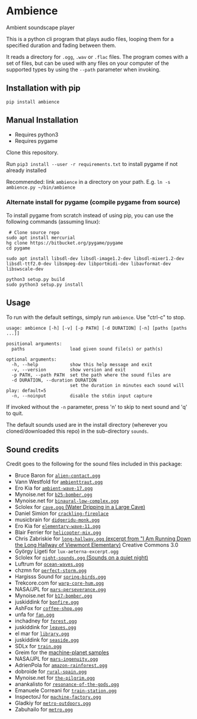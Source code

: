 # Ambience

Ambient soundscape player

This is a python cli program that plays audio files, looping them for a specified
duration and fading between them.

It reads a directory for `.ogg`, `.wav` or `.flac` files. The program comes
with a set of files, but can be used with any files on your computer of the
supported types by using the `--path` parameter when invoking.

## Installation with pip

```
pip install ambience
```

## Manual Installation

 - Requires python3
 - Requires pygame

Clone this repository.

Run `pip3 install --user -r requirements.txt` to install pygame if not already installed

Recommended: link `ambience` in a directory on your path. E.g. `ln -s ambience.py ~/bin/ambience`

### Alternate install for pygame (compile pygame from source)

To install pygame from scratch instead of using pip, you can use the following
commands (assuming linux):

```
 # Clone source repo
sudo apt install mercurial
hg clone https://bitbucket.org/pygame/pygame
cd pygame

sudo apt install libsdl-dev libsdl-image1.2-dev libsdl-mixer1.2-dev libsdl-ttf2.0-dev libsmpeg-dev libportmidi-dev libavformat-dev libswscale-dev

python3 setup.py build
sudo python3 setup.py install
```

## Usage

To run with the default settings, simply run `ambience`. Use "ctrl-c" to stop.

```
usage: ambience [-h] [-v] [-p PATH] [-d DURATION] [-n] [paths [paths ...]]

positional arguments:
  paths                 load given sound file(s) or path(s)

optional arguments:
  -h, --help            show this help message and exit
  -v, --version         show version and exit
  -p PATH, --path PATH  set the path where the sound files are
  -d DURATION, --duration DURATION
                        set the duration in minutes each sound will play: default=5
  -n, --noinput         disable the stdin input capture
```

If invoked without the `-n` parameter, press 'n' to skip to next sound and 'q'
to quit.

The default sounds used are in the install directory (wherever you
cloned/downloaded this repo) in the sub-directory `sounds`.

## Sound credits

Credit goes to the following for the sound files included in this package:

- Bruce Baron for [`alien-contact.ogg`](https://freesound.org/people/Sclolex/sounds/149131/)
- Vann Westfold for [`ambienttraut.ogg`](https://freesound.org/people/Vann%20Westfold/sounds/34308/)
- Ero Kia for [`ambient-wave-17.ogg`](https://freesound.org/people/deleted_user_2731495/sounds/395837/)
- Mynoise.net for [`b25-bomber.ogg`](https://mynoise.net/NoiseMachines/propellerNoiseGenerator.php?l=32353333252532141414&m=&d=0)
- Mynoise.net for [`binaural-low-complex.ogg`](https://mynoise.net/NoiseMachines/binauralBrainwaveGenerator.php?l=61565146413633292522&m=&d=0)
- Sclolex for [`cave.ogg` (Water Dripping in a Large Cave)](https://freesound.org/people/Sclolex/sounds/177958/)
- Daniel Simion for [`crackling-fireplace`](http://soundbible.com/2178-Crackling-Fireplace.html)
- musicbrain for [`didgeridu-monk.ogg`](https://freesound.org/people/musicbrain/sounds/376577/)
- Ero Kia for [`elementary-wave-11.ogg`](https://freesound.org/people/deleted_user_2731495/sounds/183881/)
- Blair Ferrier for [`helicopter-mix.ogg`](https://freesound.org/people/nofeedbak/sounds/41171/)
- Chris Zabriskie for [`long-hallway.ogg` (excerpt from "I Am Running Down the Long Hallway of Viewmont Elementary)](http://freemusicarchive.org/music/Chris_Zabriskie/I_Am_a_Man_Who_Will_Fight_for_Your_Honor/I_Am_Running_Down_the_Long_Hallway_of_Viewmont_Elementary") Creative Commons 3.0
- György Ligeti for `lux-aeterna-excerpt.ogg`
- Sclolex for [`night-sounds.ogg` (Sounds on a quiet night)](https://freesound.org/people/Sclolex/sounds/342106/)
- Luftrum for [`ocean-waves.ogg`](https://freesound.org/people/Luftrum/sounds/48412/)
- chzmn for [`perfect-storm.ogg`](https://weather.ambient-mixer.com/the-perfect-storm)
- Hargisss Sound for [`spring-birds.ogg`](https://freesound.org/people/hargissssound/sounds/345851/)
- Trekcore.com for [`warp-core-hum.ogg`](http://www.trekcore.com/audio/)
- NASA/JPL for [`mars-perseverance.ogg`](https://mars.nasa.gov/resources/25399/in-flight-perseverance-rovers-interplanetary-sound/)
- Mynoise.net for [`b17-bomber.ogg`](https://mynoise.net/NoiseMachines/propellerNoiseGenerator.php?l=46504747000046202020)
- juskiddink for [`bonfire.ogg`](https://freesound.org/people/juskiddink/sounds/65795/)
- AshFox for [`coffee-shop.ogg`](https://freesound.org/people/AshFox/sounds/172968/)
- unfa for [`fan.ogg`](https://freesound.org/people/unfa/sounds/170869/)
- inchadney for [`forest.ogg`](https://freesound.org/people/inchadney/sounds/56611/)
- juskiddink for [`leaves.ogg`](https://freesound.org/people/juskiddink/sounds/78955/)
- el mar for [`library.ogg`](https://freesound.org/people/el_mar/sounds/171008/)
- juskiddink for [`seaside.ogg`](https://freesound.org/people/juskiddink/sounds/194868/)
- SDLx for [`train.ogg`](https://freesound.org/people/SDLx/sounds/259988/)
- Greim for the [machine-planet samples](https://greim.github.io/machine-planet/)
- NASA/JPL for [`mars-ingenuity.ogg`](https://mars.nasa.gov/resources/25893/listen-to-nasas-ingenuity-mars-helicopter-in-flight/)
- AdrienPola for [`amazon-rainforest.ogg`](https://freesound.org/people/AdrienPola/sounds/413976/)
- dobroide for [`rural-spain.ogg`](https://freesound.org/people/dobroide/sounds/269218/)
- Mynoise.net for [`the-pilgrim.ogg`](https://mynoise.net/NoiseMachines/tongueDrumSoundscapeGenerator.php)
- anankalisto for [`resonance-of-the-gods.ogg`](https://freesound.org/people/anankalisto/sounds/139050/)
- Emanuele Correani for [`train-station.ogg`](https://freesound.org/people/Emanuele_Correani/sounds/332769/)
- InspectorJ for [`machine-factory.ogg`](https://freesound.org/people/InspectorJ/sounds/385943/)
- Gladkiy for [`metro-outdoors.ogg`](https://freesound.org/people/gladkiy/sounds/333361/)
- Zabuhailo for [`metro.ogg`](https://freesound.org/people/Zabuhailo/sounds/193742/)
